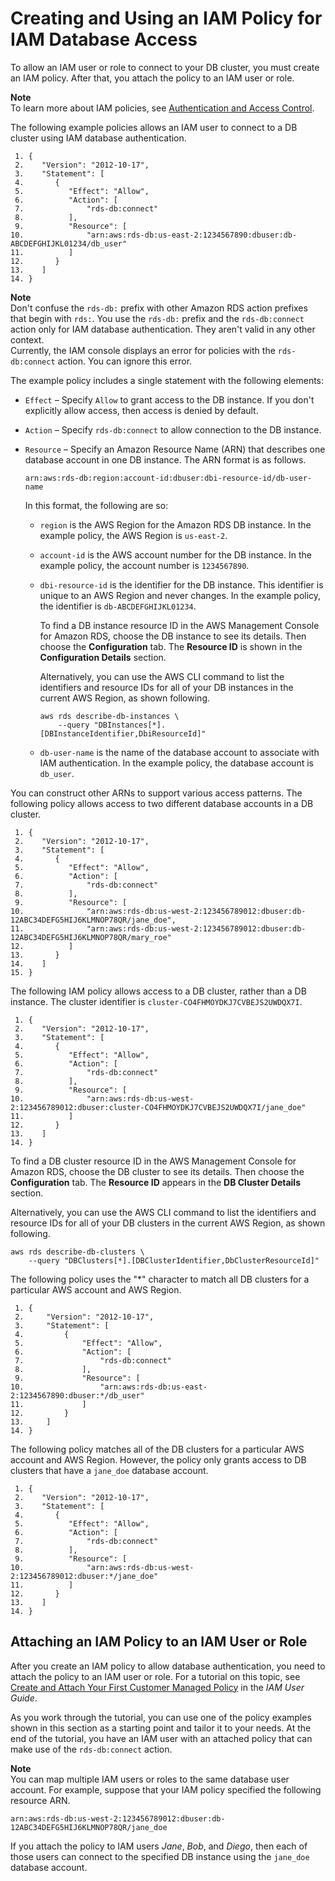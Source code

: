 # Creating and Using an IAM Policy for IAM Database Access<a name="UsingWithRDS.IAMDBAuth.IAMPolicy"></a>

To allow an IAM user or role to connect to your DB cluster, you must create an IAM policy\. After that, you attach the policy to an IAM user or role\.

**Note**  
To learn more about IAM policies, see [Authentication and Access Control](UsingWithRDS.IAM.md)\.

The following example policies allows an IAM user to connect to a DB cluster using IAM database authentication\.

```
 1. {
 2.    "Version": "2012-10-17",
 3.    "Statement": [
 4.       {
 5.          "Effect": "Allow",
 6.          "Action": [
 7.              "rds-db:connect"
 8.          ],
 9.          "Resource": [
10.              "arn:aws:rds-db:us-east-2:1234567890:dbuser:db-ABCDEFGHIJKL01234/db_user"
11.          ]
12.       }
13.    ]
14. }
```

**Note**  
Don't confuse the `rds-db:` prefix with other Amazon RDS action prefixes that begin with `rds:`\. You use the `rds-db:` prefix and the `rds-db:connect` action only for IAM database authentication\. They aren't valid in any other context\.   
Currently, the IAM console displays an error for policies with the `rds-db:connect` action\. You can ignore this error\.

The example policy includes a single statement with the following elements:
+ `Effect` – Specify `Allow` to grant access to the DB instance\. If you don't explicitly allow access, then access is denied by default\.
+ `Action` – Specify `rds-db:connect` to allow connection to the DB instance\.
+ `Resource` – Specify an Amazon Resource Name \(ARN\) that describes one database account in one DB instance\. The ARN format is as follows\.

  ```
  arn:aws:rds-db:region:account-id:dbuser:dbi-resource-id/db-user-name
  ```

  In this format, the following are so:
  + `region` is the AWS Region for the Amazon RDS DB instance\. In the example policy, the AWS Region is `us-east-2`\.
  + `account-id` is the AWS account number for the DB instance\. In the example policy, the account number is `1234567890`\.
  + `dbi-resource-id` is the identifier for the DB instance\. This identifier is unique to an AWS Region and never changes\. In the example policy, the identifier is `db-ABCDEFGHIJKL01234`\.

    To find a DB instance resource ID in the AWS Management Console for Amazon RDS, choose the DB instance to see its details\. Then choose the **Configuration** tab\. The **Resource ID** is shown in the **Configuration Details** section\.

    Alternatively, you can use the AWS CLI command to list the identifiers and resource IDs for all of your DB instances in the current AWS Region, as shown following\.

    ```
    aws rds describe-db-instances \
        --query "DBInstances[*].[DBInstanceIdentifier,DbiResourceId]"
    ```
  + `db-user-name` is the name of the database account to associate with IAM authentication\. In the example policy, the database account is `db_user`\.

You can construct other ARNs to support various access patterns\. The following policy allows access to two different database accounts in a DB cluster\.

```
 1. {
 2.    "Version": "2012-10-17",
 3.    "Statement": [
 4.       {
 5.          "Effect": "Allow",
 6.          "Action": [
 7.              "rds-db:connect"
 8.          ],
 9.          "Resource": [
10.              "arn:aws:rds-db:us-west-2:123456789012:dbuser:db-12ABC34DEFG5HIJ6KLMNOP78QR/jane_doe",
11.              "arn:aws:rds-db:us-west-2:123456789012:dbuser:db-12ABC34DEFG5HIJ6KLMNOP78QR/mary_roe"
12.          ]
13.       }
14.    ]
15. }
```

The following IAM policy allows access to a DB cluster, rather than a DB instance\. The cluster identifier is `cluster-CO4FHMOYDKJ7CVBEJS2UWDQX7I`\.

```
 1. {
 2.    "Version": "2012-10-17",
 3.    "Statement": [
 4.       {
 5.          "Effect": "Allow",
 6.          "Action": [
 7.              "rds-db:connect"
 8.          ],
 9.          "Resource": [
10.              "arn:aws:rds-db:us-west-2:123456789012:dbuser:cluster-CO4FHMOYDKJ7CVBEJS2UWDQX7I/jane_doe"
11.          ]
12.       }
13.    ]
14. }
```

To find a DB cluster resource ID in the AWS Management Console for Amazon RDS, choose the DB cluster to see its details\. Then choose the **Configuration** tab\. The **Resource ID** appears in the **DB Cluster Details** section\.

Alternatively, you can use the AWS CLI command to list the identifiers and resource IDs for all of your DB clusters in the current AWS Region, as shown following\.

```
aws rds describe-db-clusters \
    --query "DBClusters[*].[DBClusterIdentifier,DbClusterResourceId]"
```

The following policy uses the "\*" character to match all DB clusters for a particular AWS account and AWS Region\. 

```
 1. {
 2.     "Version": "2012-10-17",
 3.     "Statement": [
 4.         {
 5.             "Effect": "Allow",
 6.             "Action": [
 7.                 "rds-db:connect"
 8.             ],
 9.             "Resource": [
10.                 "arn:aws:rds-db:us-east-2:1234567890:dbuser:*/db_user"
11.             ]
12.         }
13.     ]
14. }
```

The following policy matches all of the DB clusters for a particular AWS account and AWS Region\. However, the policy only grants access to DB clusters that have a `jane_doe` database account\.

```
 1. {
 2.    "Version": "2012-10-17",
 3.    "Statement": [
 4.       {
 5.          "Effect": "Allow",
 6.          "Action": [
 7.              "rds-db:connect"
 8.          ],
 9.          "Resource": [
10.              "arn:aws:rds-db:us-west-2:123456789012:dbuser:*/jane_doe"
11.          ]
12.       }
13.    ]
14. }
```

## Attaching an IAM Policy to an IAM User or Role<a name="UsingWithRDS.IAMDBAuth.IAMPolicy.Attaching"></a>

After you create an IAM policy to allow database authentication, you need to attach the policy to an IAM user or role\. For a tutorial on this topic, see [ Create and Attach Your First Customer Managed Policy](https://docs.aws.amazon.com/IAM/latest/UserGuide/tutorial_managed-policies.html) in the *IAM User Guide*\.

As you work through the tutorial, you can use one of the policy examples shown in this section as a starting point and tailor it to your needs\. At the end of the tutorial, you have an IAM user with an attached policy that can make use of the `rds-db:connect` action\.

**Note**  
You can map multiple IAM users or roles to the same database user account\. For example, suppose that your IAM policy specified the following resource ARN\.  

```
arn:aws:rds-db:us-west-2:123456789012:dbuser:db-12ABC34DEFG5HIJ6KLMNOP78QR/jane_doe
```
If you attach the policy to IAM users *Jane*, *Bob*, and *Diego*, then each of those users can connect to the specified DB instance using the `jane_doe` database account\.
